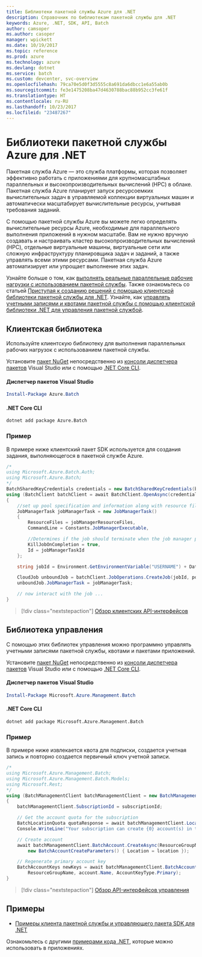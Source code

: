 ```yaml
---
title: Библиотеки пакетной службы Azure для .NET
description: Справочник по библиотекам пакетной службы для .NET
keywords: Azure, .NET, SDK, API, Batch
author: camsoper
ms.author: casoper
manager: wpickett
ms.date: 10/19/2017
ms.topic: reference
ms.prod: azure
ms.technology: azure
ms.devlang: dotnet
ms.service: batch
ms.custom: devcenter, svc-overview
ms.openlocfilehash: 79ca70e5d0f3d5555c8a691da6dbcc1e6a55ab0b
ms.sourcegitcommit: fe3e1475208ba47d4630788bac88b952cc3fe61f
ms.translationtype: HT
ms.contentlocale: ru-RU
ms.lasthandoff: 10/23/2017
ms.locfileid: "23487267"
---
```

# <a name="azure-batch-libraries-for-net"></a>Библиотеки пакетной службы Azure для .NET

Пакетная служба Azure — это служба платформы, которая позволяет эффективно работать с приложениями для крупномасштабных параллельных и высокопроизводительных вычислений (HPC) в облаке. Пакетная служба Azure планирует запуск ресурсоемких вычислительных задач в управляемой коллекции виртуальных машин и автоматически масштабирует вычислительные ресурсы, учитывая требования заданий.

С помощью пакетной службы Azure вы можете легко определять вычислительные ресурсы Azure, необходимые для параллельного выполнения приложений в нужном масштабе. Вам не нужно вручную создавать и настраивать кластер высокопроизводительных вычислений (HPC), отдельные виртуальные машины, виртуальные сети или сложную инфраструктуру планировщика задач и заданий, а также управлять всеми этими ресурсами. Пакетная служба Azure автоматизирует или упрощает выполнение этих задач.

Узнайте больше о том, как [выполнять реальные параллельные рабочие нагрузки с использованием пакетной службы](/azure/batch/batch-technical-overview). Также ознакомьтесь со статьей [Приступая к созданию решений с помощью клиентской библиотеки пакетной службы для .NET](/azure/batch/batch-dotnet-get-started). Узнайте, как [управлять учетными записями и квотами пакетной службы с помощью клиентской библиотеки .NET для управления пакетной службой](/azure/batch/batch-management-dotnet).

## <a name="client-library"></a>Клиентская библиотека

Используйте клиентскую библиотеку для выполнения параллельных рабочих нагрузок с использованием пакетной службы.

Установите [пакет NuGet](https://www.nuget.org/packages/Azure.Batch) непосредственно из [консоли диспетчера пакетов][PackageManager] Visual Studio или с помощью [.NET Core CLI][DotNetCLI].

#### <a name="visual-studio-package-manager"></a>Диспетчер пакетов Visual Studio

```powershell
Install-Package Azure.Batch
```

#### <a name="net-core-cli"></a>.NET Core CLI

```bash
dotnet add package Azure.Batch
```

### <a name="example"></a>Пример

В примере ниже клиентский пакет SDK используется для создания задания, выполняющегося в пакетной службе Azure.

```csharp
/*
using Microsoft.Azure.Batch.Auth;
using Microsoft.Azure.Batch;
*/
BatchSharedKeyCredentials credentials = new BatchSharedKeyCredentials(batchUrl, accountName, accountKey);
using (BatchClient batchClient = await BatchClient.OpenAsync(credentials))
{
    //set up pool specification and information along with resource files here
    JobManagerTask jobManagerTask = new JobManagerTask()
    {
        ResourceFiles = jobManagerResourceFiles,
        CommandLine = Constants.JobManagerExecutable,

        //Determines if the job should terminate when the job manager process exits.
        KillJobOnCompletion = true,
        Id = jobManagerTaskId
    };

    string jobId = Environment.GetEnvironmentVariable("USERNAME") + DateTime.UtcNow.ToString("yyyyMMdd-HHmmss");

    CloudJob unboundJob = batchClient.JobOperations.CreateJob(jobId, poolInformation);
    unboundJob.JobManagerTask = jobManagerTask;

    // now interact with the job ...
}
```

> [!div class="nextstepaction"]
> [Обзор клиентских API-интерфейсов](/dotnet/api/overview/azure/batch/client)

## <a name="management-library"></a>Библиотека управления

С помощью этих библиотек управления можно программно управлять учетными записями пакетной службы, квотами и пакетами приложений.

Установите [пакет NuGet](https://www.nuget.org/packages/Microsoft.Azure.Management.Batch) непосредственно из [консоли диспетчера пакетов][PackageManager] Visual Studio или с помощью [.NET Core CLI][DotNetCLI].

#### <a name="visual-studio-package-manager"></a>Диспетчер пакетов Visual Studio

```powershell
Install-Package Microsoft.Azure.Management.Batch
```

#### <a name="net-core-cli"></a>.NET Core CLI

```bash
dotnet add package Microsoft.Azure.Management.Batch
```

### <a name="example"></a>Пример

В примере ниже извлекается квота для подписки, создается учетная запись и повторно создается первичный ключ учетной записи.

```csharp
/*
using Microsoft.Azure.Management.Batch;
using Microsoft.Azure.Management.Batch.Models;
using Microsoft.Rest;
*/
using (BatchManagementClient batchManagementClient = new BatchManagementClient(new TokenCredentials(accessToken)))
{
    batchManagementClient.SubscriptionId = subscriptionId;

    // Get the account quota for the subscription
    BatchLocationQuota quotaResponse = await batchManagementClient.Location.GetQuotasAsync(location);
    Console.WriteLine("Your subscription can create {0} account(s) in the {1} region.", quotaResponse.AccountQuota, location);

    // Create account
    await batchManagementClient.BatchAccount.CreateAsync(ResourceGroupName, accountName, 
        new BatchAccountCreateParameters() { Location = location });

    // Regenerate primary account key
    BatchAccountKeys newKeys = await batchManagementClient.BatchAccount.RegenerateKeyAsync(
        ResourceGroupName, account.Name, AccountKeyType.Primary);
}
```

> [!div class="nextstepaction"]
> [Обзор API-интерфейсов управления](/dotnet/api/overview/azure/batch/management)

## <a name="samples"></a>Примеры

* [Примеры клиента пакетной службы и управляющего пакета SDK для .NET](https://github.com/Azure/azure-batch-samples/tree/master/CSharp)

Ознакомьтесь с другими [примерами кода .NET](https://azure.microsoft.com/resources/samples/?platform=dotnet), которые можно использовать в приложениях.

[PackageManager]: https://docs.microsoft.com/nuget/tools/package-manager-console
[DotNetCLI]: https://docs.microsoft.com/dotnet/core/tools/dotnet-add-package
